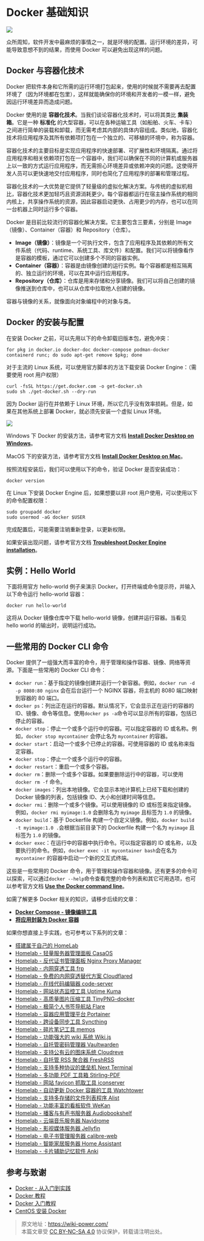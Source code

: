 # Docker 基础知识

![](https://wiki-media-1253965369.cos.ap-guangzhou.myqcloud.com/img/20210116153041.png)

众所周知，软件开发中最麻烦的事情之一，就是环境的配置。运行环境的差异，可能导致意想不到的结果，而使用 Docker 可以避免出现这样的问题。

## Docker 与容器化技术

Docker 把软件本身和它所需的运行环境打包起来，使用的时候就不需要再去配置环境了（因为环境都在包里），这样就能确保你的环境和开发者的一模一样，避免因运行环境差异而造成问题。

Docker 使用的是 **容器化技术**。当我们谈论容器化技术时，可以将其类比 **集装箱**。它是一种 **标准化** 的大型容器，可以在各种运输工具（如船舶、火车、卡车）之间进行简单的装载和卸载，而无需考虑其内部的具体内容组成。类似地，容器化技术将应用程序及其所有依赖项打包在一个独立的、可移植的环境中，称为容器。

容器化技术的主要目标是实现应用程序的快速部署、可扩展性和环境隔离。通过将应用程序和相关依赖项打包在一个容器中，我们可以确保在不同的计算机或服务器上以一致的方式运行应用程序，而无需担心环境差异或依赖冲突的问题。这使得开发人员可以更快速地交付应用程序，同时也简化了应用程序的部署和管理过程。

容器化技术的一大优势是它提供了轻量级的虚拟化解决方案。与传统的虚拟机相比，容器化技术更加轻巧且资源消耗更少。每个容器都运行在宿主操作系统的相同内核上，共享操作系统的资源，因此容器启动更快、占用更少的内存，也可以在同一台机器上同时运行多个容器。

Docker 是目前比较流行的容器化解决方案。它主要包含三要素，分别是 Image（镜像）、Container（容器）和 Repository（仓库）。

- **Image（镜像）**：镜像是一个可执行文件，包含了应用程序及其依赖的所有文件系统（代码、runtime、系统工具、库文件）和配置。我们可以将镜像看作是容器的模板，通过它可以创建多个不同的容器实例。
- **Container（容器）**：容器是由镜像创建的运行实例。每个容器都是相互隔离的、独立运行的环境，可以在其中运行应用程序。
- **Repository（仓库）**：仓库是用来存储和分享镜像。我们可以将自己创建的镜像推送到仓库中，也可以从仓库中拉取他人创建的镜像。

容器与镜像的关系，就像面向对象编程中的对象与类。

## Docker 的安装与配置

在安装 Docker 之前，可以先用以下的命令卸载旧版本包，避免冲突：

```shell
for pkg in docker.io docker-doc docker-compose podman-docker containerd runc; do sudo apt-get remove $pkg; done
```

对于主流的 Linux 系统，可以使用官方脚本的方法下载安装 Docker Engine：（需要使用 root 用户权限）

```shell
curl -fsSL https://get.docker.com -o get-docker.sh
sudo sh ./get-docker.sh --dry-run
```

因为 Docker 运行在并依赖于 Linux 环境，所以它几乎没有效率损耗。但是，如果在其他系统上部署 Docker，就必须先安装一个虚拟 Linux 环境。

![](https://wiki-media-1253965369.cos.ap-guangzhou.myqcloud.com/img/20230708005714.png)

Windows 下 Docker 的安装方法，请参考官方文档 [**Install Docker Desktop on Windows**](https://docs.docker.com/desktop/install/windows-install/)。

MacOS 下的安装方法，请参考官方文档 [**Install Docker Desktop on Mac**](https://docs.docker.com/desktop/install/mac-install/)。

按照流程安装后，我们可以使用以下的命令，验证 Docker 是否安装成功：

```shell
docker version
```

在 Linux 下安装 Docker Engine 后，如果想要以非 root 用户使用，可以使用以下的命令配置权限：

```shell
sudo groupadd docker
sudo usermod -aG docker $USER
```

完成配置后，可能需要注销重新登录，以更新权限。

如果安装出现问题，请参考官方文档 [**Troubleshoot Docker Engine installation**](https://docs.docker.com/engine/install/troubleshoot/)。

## 实例：Hello World

下面将用官方 hello-world 例子来演示 Docker。打开终端或命令提示符，并输入以下命令运行 hello-world 容器：

```shell
docker run hello-world
```

这将从 Docker 镜像仓库中下载 hello-world 镜像，创建并运行容器。当看见 hello world 的输出时，说明运行成功。

## 一些常用的 Docker CLI 命令

Docker 提供了一组强大而丰富的命令，用于管理和操作容器、镜像、网络等资源。下面是一些常用的 Docker CLI 命令：

- `docker run`：基于指定的镜像创建并运行一个新容器。例如，`docker run -d -p 8080:80 nginx` 会在后台运行一个 NGINX 容器，将主机的 8080 端口映射到容器的 80 端口。
- `docker ps`：列出正在运行的容器。默认情况下，它会显示正在运行的容器的 ID、镜像、命令等信息。使用`docker ps -a`命令可以显示所有的容器，包括已停止的容器。
- `docker stop`：停止一个或多个运行中的容器。可以指定容器的 ID 或名称。例如，`docker stop mycontainer` 会停止名为 `mycontainer` 的容器。
- `docker start`：启动一个或多个已停止的容器。可使用容器的 ID 或名称来指定容器。
- `docker stop`：停止一个或多个运行中的容器。
- `docker restart`：重启一个或多个容器。
- `docker rm`：删除一个或多个容器。如果要删除运行中的容器，可以使用 `docker rm -f` 命令。
- `docker images`：列出本地镜像。它会显示本地计算机上已经下载和创建的 Docker 镜像的列表，包括镜像 ID、大小和创建时间等信息。
- `docker rmi`：删除一个或多个镜像。可以使用镜像的 ID 或标签来指定镜像。例如，`docker rmi myimage:1.0` 会删除名为 `myimage` 且标签为 `1.0` 的镜像。
- `docker build`：基于 Dockerfile 构建一个自定义镜像。例如，`docker build -t myimage:1.0 .`会根据当前目录下的 Dockerfile 构建一个名为 `myimage` 且标签为 `1.0` 的镜像。
- `docker exec`：在运行中的容器中执行命令。可以指定容器的 ID 或名称，以及要执行的命令。例如，`docker exec -it mycontainer bash`会在名为 `mycontainer` 的容器中启动一个新的交互式终端。

这些是一些常用的 Docker 命令，用于管理和操作容器和镜像。还有更多的命令可以探索，可以通过`docker --help`命令查看完整的命令列表和其它可用选项，也可以参考官方文档 [**Use the Docker command line**](https://docs.docker.com/engine/reference/commandline/cli/)。

如需了解更多 Docker 相关的知识，请移步后续的文章：

- [**Docker Compose - 镜像编排工具**](https://wiki-power.com/DockerCompose-%E9%95%9C%E5%83%8F%E7%BC%96%E6%8E%92%E5%B7%A5%E5%85%B7/)
- [**将应用封装为 Docker 容器**](https://wiki-power.com/%E5%B0%86%E5%BA%94%E7%94%A8%E5%B0%81%E8%A3%85%E4%B8%BADocker%E5%AE%B9%E5%99%A8/)

如果你想直接上手实践，也可参考以下系列的文章：

- [搭建属于自己的 HomeLab](https://wiki-power.com/搭建属于自己的HomeLab)
- [Homelab - 轻量服务器管理面板 CasaOS](https://wiki-power.com/Homelab-轻量服务器管理面板CasaOS)
- [Homelab - 反代证书管理面板 Nginx Proxy Manager](https://wiki-power.com/Homelab-反代证书管理面板NginxProxyManager)
- [Homelab - 内网穿透工具 frp](https://wiki-power.com/Homelab-内网穿透工具frp)
- [Homelab - 免费的内网穿透替代方案 Cloudflared](https://wiki-power.com/Homelab-免费的内网穿透替代方案Cloudflared)
- [Homelab - 在线代码编辑器 code-server](https://wiki-power.com/Homelab-在线代码编辑器code-server)
- [Homelab - 网站状态监控工具 Uptime Kuma](https://wiki-power.com/Homelab-网站状态监控工具UptimeKuma)
- [Homelab - 高质量图片压缩工具 TinyPNG-docker](https://wiki-power.com/Homelab-高质量图片压缩工具TinyPNG-docker)
- [Homelab - 极简个人书签导航站 Flare](https://wiki-power.com/Homelab-极简个人书签导航站Flare)
- [Homelab - 容器应用管理平台 Portainer](https://wiki-power.com/Homelab-容器应用管理平台Portainer)
- [Homelab - 跨设备同步工具 Syncthing](https://wiki-power.com/Homelab-跨设备同步工具Syncthing)
- [Homelab - 碎片笔记工具 memos](https://wiki-power.com/Homelab-碎片笔记工具memos)
- [Homelab - 功能强大的 wiki 系统 Wiki.js](https://wiki-power.com/Homelab-功能强大的wiki系统Wikijs)
- [Homelab - 自托管密码管理器 Vaultwarden](https://wiki-power.com/Homelab-自托管密码管理器Vaultwarden)
- [Homelab - 支持公有云的图床系统 Cloudreve](https://wiki-power.com/Homelab-支持公有云的图床系统Cloudreve)
- [Homelab - 自托管 RSS 聚合器 FreshRSS](https://wiki-power.com/Homelab-自托管RSS聚合器FreshRSS)
- [Homelab - 支持多种协议的堡垒机 Next Terminal](https://wiki-power.com/Homelab-支持多种协议的堡垒机NextTerminal)
- [Homelab - 多功能 PDF 工具箱 Stirling-PDF](https://wiki-power.com/Homelab-多功能PDF工具箱Stirling-PDF)
- [Homelab - 网站 favicon 抓取工具 iconserver](https://wiki-power.com/Homelab-网站favicon抓取工具iconserver)
- [Homelab - 自动更新 Docker 容器的工具 Watchtower](https://wiki-power.com/Homelab-自动更新Docker容器的工具Watchtower)
- [Homelab - 支持多存储的文件列表程序 Alist](https://wiki-power.com/Homelab-支持多存储的文件列表程序Alist)
- [Homelab - 功能丰富的看板软件 WeKan](https://wiki-power.com/Homelab-功能丰富的看板软件WeKan)
- [Homelab - 播客与有声书服务器 Audiobookshelf](https://wiki-power.com/Homelab-播客与有声书服务器Audiobookshelf)
- [Homelab - 云端音乐服务器 Navidrome](https://wiki-power.com/Homelab-云端音乐服务器Navidrome)
- [Homelab - 影视媒体服务器 Jellyfin](https://wiki-power.com/Homelab-影视媒体服务器Jellyfin)
- [Homelab - 电子书管理服务器 calibre-web](https://wiki-power.com/Homelab-电子书管理服务器calibre-web)
- [Homelab - 智能家居服务器 Home Assistant](https://wiki-power.com/Homelab-智能家居服务器HomeAssistant)
- [Homelab - 卡片辅助记忆软件 Anki](https://wiki-power.com/Homelab-卡片辅助记忆软件Anki)

## 参考与致谢

- [Docker - 从入门到实践](https://yeasy.gitbook.io/docker_practice/)
- [Docker 教程](https://www.runoob.com/docker/docker-tutorial.html)
- [Docker 入门教程](http://www.ruanyifeng.com/blog/2018/02/docker-tutorial.html)
- [CentOS 安装 Docker](https://wiki-power.com/unlist/CentOS%E5%AE%89%E8%A3%85Docker)

> 原文地址：<https://wiki-power.com/>  
> 本篇文章受 [CC BY-NC-SA 4.0](https://creativecommons.org/licenses/by/4.0/deed.zh) 协议保护，转载请注明出处。
